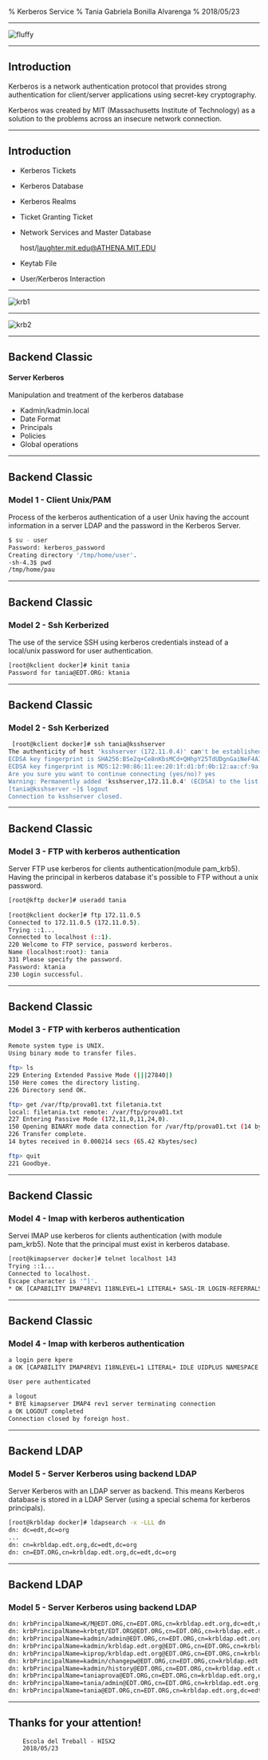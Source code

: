 % Kerberos Service
% Tania Gabriela Bonilla Alvarenga
% 2018/05/23

---

![fluffy](fluffyasleep.jpg)

---

## Introduction

Kerberos is a network authentication protocol that provides strong authentication for client/server applications using secret-key cryptography.

Kerberos was created by MIT (Massachusetts Institute of Technology) as a solution to the problems across an insecure network connection.

---

## Introduction

* Kerberos Tickets
* Kerberos Database
* Kerberos Realms
* Ticket Granting Ticket
* Network Services and Master Database

	host/laughter.mit.edu@ATHENA.MIT.EDU

* Keytab File
* User/Kerberos Interaction


---

![krb1](kerberos_1.gif)

---

![krb2](kerberos_2.png)

---

## Backend Classic

#### Server Kerberos

Manipulation and treatment of the kerberos database

* Kadmin/kadmin.local
* Date Format
* Principals
* Policies
* Global operations

---

## Backend Classic

### Model 1 - Client Unix/PAM

Process of the kerberos authentication of a user Unix having the account information in a server LDAP and the password in the Kerberos Server.

```bash
$ su - user
Password: kerberos_password
Creating directory '/tmp/home/user'.
-sh-4.3$ pwd
/tmp/home/pau
```

---

## Backend Classic

### Model 2 - Ssh Kerberized

The use of the service SSH using kerberos credentials instead of a local/unix password for user authentication.

```bash
[root@kclient docker]# kinit tania
Password for tania@EDT.ORG: ktania
```

---

## Backend Classic

### Model 2 - Ssh Kerberized

```bash
 [root@kclient docker]# ssh tania@ksshserver
The authenticity of host 'ksshserver (172.11.0.4)' can't be established.
ECDSA key fingerprint is SHA256:BSe2q+Ce8nKbsMCd+QHhpY25TdUDgnGaiNeF4AItyPA.
ECDSA key fingerprint is MD5:12:90:86:11:ee:20:1f:d1:bf:0b:12:aa:cf:9a:33:31.
Are you sure you want to continue connecting (yes/no)? yes
Warning: Permanently added 'ksshserver,172.11.0.4' (ECDSA) to the list of known hosts.
[tania@ksshserver ~]$ logout
Connection to ksshserver closed.
```

---

## Backend Classic

### Model 3 - FTP with kerberos authentication

Server FTP use kerberos for clients authentication(module pam_krb5). Having the principal in kerberos database it's possible to FTP without a unix password.

```bash
[root@kftp docker]# useradd tania
 
[root@kclient docker]# ftp 172.11.0.5
Connected to 172.11.0.5 (172.11.0.5).
Trying ::1...
Connected to localhost (::1).
220 Welcome to FTP service, password kerberos.
Name (localhost:root): tania
331 Please specify the password.
Password: ktania
230 Login successful.
```

---

## Backend Classic

### Model 3 - FTP with kerberos authentication

```bash
Remote system type is UNIX.
Using binary mode to transfer files.

ftp> ls
229 Entering Extended Passive Mode (|||27840|)
150 Here comes the directory listing.
226 Directory send OK.

ftp> get /var/ftp/prova01.txt filetania.txt
local: filetania.txt remote: /var/ftp/prova01.txt
227 Entering Passive Mode (172,11,0,11,24,0).
150 Opening BINARY mode data connection for /var/ftp/prova01.txt (14 bytes).
226 Transfer complete.
14 bytes received in 0.000214 secs (65.42 Kbytes/sec)

ftp> quit
221 Goodbye.
```

---

## Backend Classic

### Model 4 - Imap with kerberos authentication

Servei IMAP use kerberos for clients authentication (with module pam_krb5).
Note that the principal must exist in kerberos database.

```bash
[root@kimapserver docker]# telnet localhost 143
Trying ::1...
Connected to localhost.
Escape character is '^]'.
* OK [CAPABILITY IMAP4REV1 I18NLEVEL=1 LITERAL+ SASL-IR LOGIN-REFERRALS STARTTLS] localhost IMAP4rev1 2007f.404 at Wed, 16 May 2018 09:47:02 +0000 (UTC)
```

---

## Backend Classic

### Model 4 - Imap with kerberos authentication

```bash
a login pere kpere
a OK [CAPABILITY IMAP4REV1 I18NLEVEL=1 LITERAL+ IDLE UIDPLUS NAMESPACE CHILDREN MAILBOX-REFERRALS BINARY UNSELECT ESEARCH WITHIN SCAN SORT THREAD=REFERENCES THREAD=ORDEREDSUBJECT MULTIAPPEND]

User pere authenticated

a logout
* BYE kimapserver IMAP4 rev1 server terminating connection
a OK LOGOUT completed
Connection closed by foreign host.
```


---

## Backend LDAP

### Model 5 - Server Kerberos using backend LDAP
	
Server Kerberos with an LDAP server as backend. This means Kerberos database is stored in a LDAP Server (using a special schema for kerberos principals).

```bash 
[root@krbldap docker]# ldapsearch -x -LLL dn
dn: dc=edt,dc=org
...
dn: cn=krbldap.edt.org,dc=edt,dc=org
dn: cn=EDT.ORG,cn=krbldap.edt.org,dc=edt,dc=org
```

---

## Backend LDAP

### Model 5 - Server Kerberos using backend LDAP

```bash
dn: krbPrincipalName=K/M@EDT.ORG,cn=EDT.ORG,cn=krbldap.edt.org,dc=edt,dc=org
dn: krbPrincipalName=krbtgt/EDT.ORG@EDT.ORG,cn=EDT.ORG,cn=krbldap.edt.org,dc=edt,dc=org
dn: krbPrincipalName=kadmin/admin@EDT.ORG,cn=EDT.ORG,cn=krbldap.edt.org,dc=edt,dc=org
dn: krbPrincipalName=kadmin/krbldap.edt.org@EDT.ORG,cn=EDT.ORG,cn=krbldap.edt.org,dc=edt,dc=org
dn: krbPrincipalName=kiprop/krbldap.edt.org@EDT.ORG,cn=EDT.ORG,cn=krbldap.edt.org,dc=edt,dc=org
dn: krbPrincipalName=kadmin/changepw@EDT.ORG,cn=EDT.ORG,cn=krbldap.edt.org,dc=edt,dc=org
dn: krbPrincipalName=kadmin/history@EDT.ORG,cn=EDT.ORG,cn=krbldap.edt.org,dc=edt,dc=org
dn: krbPrincipalName=taniaprova@EDT.ORG,cn=EDT.ORG,cn=krbldap.edt.org,dc=edt,dc=org
dn: krbPrincipalName=tania/admin@EDT.ORG,cn=EDT.ORG,cn=krbldap.edt.org,dc=edt,dc=org
dn: krbPrincipalName=tania@EDT.ORG,cn=EDT.ORG,cn=krbldap.edt.org,dc=edt,dc=org
```

---


## Thanks for your attention!

		Escola del Treball - HISX2
		2018/05/23
